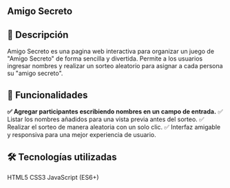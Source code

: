 ##  Amigo Secreto

## 📌 Descripción
Amigo Secreto es una pagina web interactiva para organizar un juego de "Amigo Secreto" de forma sencilla y divertida. Permite a los usuarios ingresar nombres y realizar un sorteo aleatorio para asignar a cada persona su "amigo secreto".

## 🚀 Funcionalidades
**✅ Agregar participantes escribiendo nombres en un campo de entrada.**
✅ Listar los nombres añadidos para una vista previa antes del sorteo.
✅ Realizar el sorteo de manera aleatoria con un solo clic.
✅ Interfaz amigable y responsiva para una mejor experiencia de usuario.

## 🛠️ Tecnologías utilizadas
HTML5
CSS3
JavaScript (ES6+)


